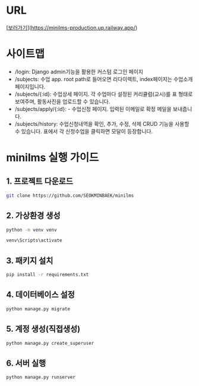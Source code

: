 # URL
[[보러가기](minilms-production.up.railway.app)](https://minilms-production.up.railway.app/)

# 사이트맵

- /login: Django admin기능을 활용한 커스텀 로그인 페이지
- /subjects: 수업 app. root path로 들어오면 리다이렉트, index페이지는 수업소개 페이지입니다.
- /subjects/{:id}: 수업상세 페이지. 각 수업마다 설정된 커리큘럼(교시)를 표 형태로 보여주며, 활동사진을 업로드할 수 있습니다.
- /subjects/apply/{:id}: - 수업신청 페이지. 입력된 이메일로 확정 메일을 보내줍니다.
- /subjects/history: 수업신청내역을 확인, 추가, 수정, 삭제 CRUD 기능을 사용할 수 있습니다. 표에서 각 신청수업을 클릭하면 모달이 등장합니다.

# minilms 실행 가이드

## 1. 프로젝트 다운로드
```bash
git clone https://github.com/SEOKMINBAEK/minilms
```

## 2. 가상환경 생성
```bash
python -m venv venv

venv\Scripts\activate
```

## 3. 패키지 설치
```bash
pip install -r requirements.txt
```

## 4. 데이터베이스 설정
```bash
python manage.py migrate
```

## 5. 계정 생성(직접생성)
```bash
python manage.py create_superuser
```

## 6. 서버 실행
```bash
python manage.py runserver
```
